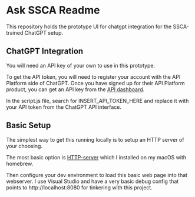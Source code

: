 # Ask SSCA Readme
This repository holds the prototype UI for chatgpt integration for the SSCA-trained ChatGPT setup. 

## ChatGPT Integration
You will need an API key of your own to use in this prototype. 

To get the API token, you will need to register your account with the API Platform side of ChatGPT. Once you have signed up for their API Platform product, you can get an API key from the [API dashboard](https://platform.openai.com/api-keys).

In the script.js file, search for INSERT_API_TOKEN_HERE and replace it with your API token from the ChatGPT API interface.

## Basic Setup
The simplest way to get this running locally is to setup an HTTP server of your choosing. 

The most basic option is [HTTP-server](https://github.com/http-party/http-server) which I installed on my macOS with homebrew.

Then configure your dev environment to load this basic web page into that webserver. I use Visual Studio and have a very basic debug config that points to http://localhost:8080 for tinkering with this project.